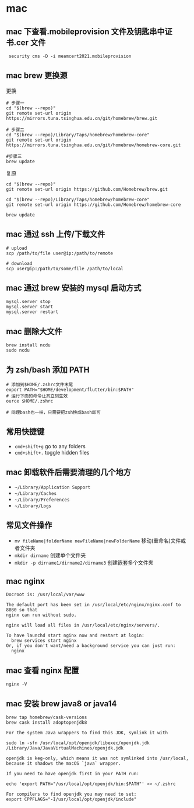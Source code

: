 # mac

## mac 下查看.mobileprovision 文件及钥匙串中证书.cer 文件

```
 security cms -D -i meamcert2021.mobileprovision

```

## mac brew 更换源

更换

```
# 步骤一
cd "$(brew --repo)"
git remote set-url origin https://mirrors.tuna.tsinghua.edu.cn/git/homebrew/brew.git

# 步骤二
cd "$(brew --repo)/Library/Taps/homebrew/homebrew-core"
git remote set-url origin https://mirrors.tuna.tsinghua.edu.cn/git/homebrew/homebrew-core.git

#步骤三
brew update
```

复原

```
cd "$(brew --repo)"
git remote set-url origin https://github.com/Homebrew/brew.git

cd "$(brew --repo)/Library/Taps/homebrew/homebrew-core"
git remote set-url origin https://github.com/Homebrew/homebrew-core

brew update
```

## mac 通过 ssh 上传/下载文件

```
# upload
scp /path/to/file user@ip:/path/to/remote

# download
scp user@ip:/path/to/some/file /path/to/local
```

## mac 通过 brew 安装的 mysql 启动方式

```
mysql.server stop
mysql.server start
mysql.server restart
```

## mac 删除大文件

```
brew install ncdu
sudo ncdu
```

## 为 zsh/bash 添加 PATH

```
# 添加到$HOME/.zshrc文件末尾
export PATH="$HOME/development/flutter/bin:$PATH"
# 运行下面的命令让其立刻生效
ource $HOME/.zshrc

# 同理bash也一样，只需要把zsh换成bash即可
```

## 常用快捷键

- `cmd+shift+g` go to any folders
- `cmd+shift+.` toggle hidden files

## mac 卸载软件后需要清理的几个地方

- `~/Library/Application Support`
- `~/Library/Caches`
- `~/Library/Preferences`
- `~/Library/Logs`

## 常见文件操作

- `mv fileName|folderName newFileName|newFolderName` 移动(重命名)文件或者文件夹
- `mkdir dirname` 创建单个文件夹
- `mkdir -p dirname1/dirname2/dirname3` 创建嵌套多个文件夹

## mac nginx

```
Docroot is: /usr/local/var/www

The default port has been set in /usr/local/etc/nginx/nginx.conf to 8080 so that
nginx can run without sudo.

nginx will load all files in /usr/local/etc/nginx/servers/.

To have launchd start nginx now and restart at login:
  brew services start nginx
Or, if you don't want/need a background service you can just run:
  nginx
```

## mac 查看 nginx 配置

```
nginx -V
```

## mac 安装 brew java8 or java14

```
brew tap homebrew/cask-versions
brew cask install adoptopenjdk8

For the system Java wrappers to find this JDK, symlink it with

sudo ln -sfn /usr/local/opt/openjdk/libexec/openjdk.jdk /Library/Java/JavaVirtualMachines/openjdk.jdk

openjdk is keg-only, which means it was not symlinked into /usr/local,
because it shadows the macOS `java` wrapper.

If you need to have openjdk first in your PATH run:

echo 'export PATH="/usr/local/opt/openjdk/bin:$PATH"' >> ~/.zshrc

For compilers to find openjdk you may need to set:
export CPPFLAGS="-I/usr/local/opt/openjdk/include"
```
